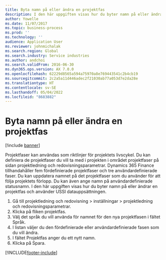 ```yaml
---
title: Byta namn på eller ändra en projektfas
description: I den här uppgiften visas hur du byter namn på eller ändrar en projektfas.
author: Yowelle
ms.date: 11/07/2017
ms.topic: business-process
ms.prod: ''
ms.technology: ''
audience: Application User
ms.reviewer: johnmichalak
ms.search.region: Global
ms.search.industry: Service industries
ms.author: andchoi
ms.search.validFrom: 2016-06-30
ms.dyn365.ops.version: AX 7.0.0
ms.openlocfilehash: 62229d8565a594a75970a8e769443541c2b4cb19
ms.sourcegitcommit: 2c2a5a11d446adec2f21030ab77a053d7e2da28e
ms.translationtype: HT
ms.contentlocale: sv-SE
ms.lasthandoff: 05/04/2022
ms.locfileid: "8683882"
---
```

# <a name="rename-or-modify-a-project-stage"></a>Byta namn på eller ändra en projektfas

[!include [banner](../../includes/banner.md)]

Projektfaser kan användas som riktlinjer för projektets livscykel. Du kan definiera de projektfaser du vill ta med i projekten i området projektfaser på sidan projektledning och redovisningsparametrar. Dynamics 365 Finance tillhandahåller fem fördefinierade projektfaser och tre användardefinierade faser. Du kan uppdatera namnet på det projektfaser som du använder för att följa projektets förlopp. Du kan även ange namn på användardefinierade statusnamn. I den här uppgiften visas hur du byter namn på eller ändrar en projektfas och använder USSI datauppsättningen.

1. Gå till projektledning och redovisning > inställningar > projektledning och redovisningsparametrar.
2. Klicka på fliken projektfas.
3. Välj det språk du vill använda för namnet för den nya projektfasen i fältet Språk.
4. I listan väljer du den fördefinierade eller användardefinierade fasen som du vill ändra. 
5. I fältet Projektfas anger du ett nytt namn.
6. Klicka på Spara.


[!INCLUDE[footer-include](../../includes/footer-banner.md)]